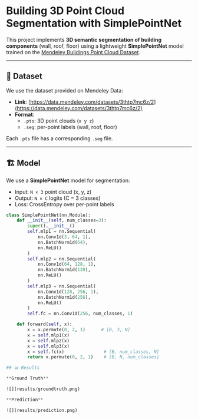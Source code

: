 # Building 3D Point Cloud Segmentation with SimplePointNet

This project implements **3D semantic segmentation of building components** (wall, roof, floor) using a lightweight **SimplePointNet** model trained on the [Mendeley Buildings Point Cloud Dataset](https://data.mendeley.com/datasets/3thtp7mc6z/2).

---

## 📂 Dataset

We use the dataset provided on Mendeley Data:

- **Link**: [https://data.mendeley.com/datasets/3thtp7mc6z/2](https://data.mendeley.com/datasets/3thtp7mc6z/2)  
- **Format**:  
  - `.pts`: 3D point clouds (`x y z`)  
  - `.seg`: per-point labels (wall, roof, floor)

Each `.pts` file has a corresponding `.seg` file.

---

## 🏗 Model

We use a **SimplePointNet** model for segmentation:

- Input: `N × 3` point cloud (x, y, z)
- Output: `N × C` logits (C = 3 classes)
- Loss: CrossEntropy over per-point labels

```python
class SimplePointNet(nn.Module):
    def __init__(self, num_classes=3):
        super().__init__()
        self.mlp1 = nn.Sequential(
            nn.Conv1d(3, 64, 1),
            nn.BatchNorm1d(64),
            nn.ReLU()
        )
        self.mlp2 = nn.Sequential(
            nn.Conv1d(64, 128, 1),
            nn.BatchNorm1d(128),
            nn.ReLU()
        )
        self.mlp3 = nn.Sequential(
            nn.Conv1d(128, 256, 1),
            nn.BatchNorm1d(256),
            nn.ReLU()
        )
        self.fc = nn.Conv1d(256, num_classes, 1)

    def forward(self, x):
        x = x.permute(0, 2, 1)      # [B, 3, N]
        x = self.mlp1(x)
        x = self.mlp2(x)
        x = self.mlp3(x)
        x = self.fc(x)               # [B, num_classes, N]
        return x.permute(0, 2, 1)    # [B, N, num_classes]

## 📊 Results

**Ground Truth**

![](results/groundtruth.png)

**Prediction**

![](results/prediction.png)

